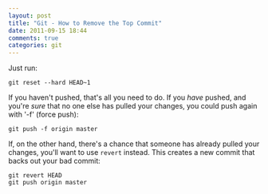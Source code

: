```yaml
---
layout: post
title: "Git - How to Remove the Top Commit"
date: 2011-09-15 18:44
comments: true
categories: git
---
```


Just run:
```
git reset --hard HEAD~1
```
If you haven't pushed, that's all you need to do. If you *have* pushed, and
you're *sure* that no one else has pulled your changes, you could push again
with '-f' (force push):
```
git push -f origin master
```
If, on the other hand, there's a chance that someone has already pulled your
changes, you'll want to use `revert` instead.  This creates a new commit that
backs out your bad commit:
```
git revert HEAD
git push origin master
```

